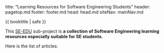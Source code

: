 <frontmatter>
  title: "Learning Resources for Software Engineering Students"
  header: pagetop.md
  footer: footer.md
  head: head.md
  siteNav: mainNav.md
</frontmatter>

<div class="website-content">

{{ booktitle | safe }}

<span class="lead">This [SE-EDU](https://se-edu.github.io) sub-project is **a collection of Software Engineering learning resources especially suitable for SE students**. </span>

Here is the list of articles:

<box>

<include src="_markbind/navigation/mainNav.md" />
</box>

</div>
